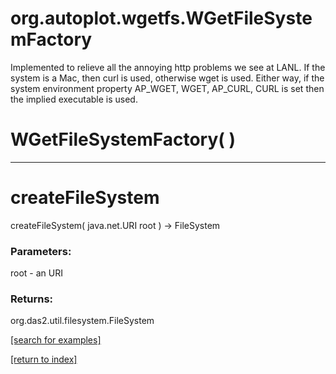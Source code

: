 # org.autoplot.wgetfs.WGetFileSystemFactory

Implemented to relieve all the annoying http problems we see at LANL.  If
 the system is a Mac, then curl is used, otherwise wget is used.  Either
 way, if the system environment property AP_WGET, WGET, AP_CURL, CURL is set
 then the implied executable is used.

# WGetFileSystemFactory( )


***
<a name="createFileSystem"></a>
# createFileSystem
createFileSystem( java.net.URI root ) &rarr; FileSystem



### Parameters:
root - an URI

### Returns:
org.das2.util.filesystem.FileSystem


<a href="https://github.com/autoplot/dev/search?q=createFileSystem&unscoped_q=createFileSystem">[search for examples]</a>

<a href="https://github.com/autoplot/documentation/blob/master/javadoc/index-all.md">[return to index]</a>

